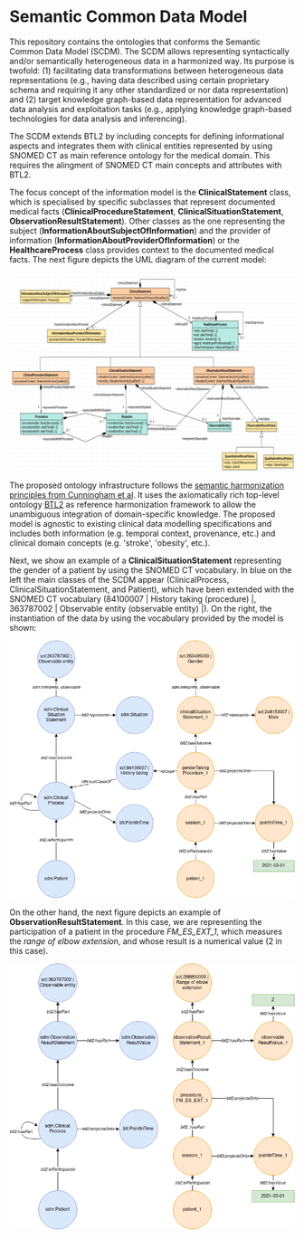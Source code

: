 # Semantic Common Data Model

This repository contains the ontologies that conforms the Semantic Common Data Model (SCDM). The SCDM allows representing syntactically and/or semantically heterogeneous data in a harmonized way. Its purpose is twofold: (1) facilitating data transformations between heterogeneous data representations (e.g., having data described using certain proprietary schema and requiring it any other standardized or nor data representation) and (2) target knowledge graph-based data representation for advanced data analysis and exploitation tasks (e.g., applying knowledge graph-based technologies for data analysis and inferencing).

The SCDM extends BTL2 by including concepts for defining informational aspects and integrates them with clinical entities represented by using SNOMED CT as main reference ontology for the medical domain. This requires the alingment of SNOMED CT main concepts and attributes with BTL2.

The focus concept of the information model is the **ClinicalStatement** class, which is specialised by specific subclasses that represent documented medical facts (**ClinicalProcedureStatement**, **ClinicalSituationStatement**, **ObservationResultStatement**). Other classes as the one representing the subject (**InformationAboutSubjectOfInformation**) and the provider of information (**InformationAboutProviderOfInformation**) or the **HealthcareProcess** class provides context to the documented medical facts. The next figure depicts the UML diagram of the current model:


![UML diagram](assets/umlModel.png "UML diagram of the Semantic Common Data Model.")

The proposed ontology infrastructure follows the [semantic harmonization principles from Cunningham et al](https://pubmed.ncbi.nlm.nih.gov/28269840/). It uses the axiomatically rich top-level ontology [BTL2](https://biotopontology.github.io/) as reference harmonization framework to allow the unambiguous integration of domain-specific knowledge. The proposed model is agnostic to existing clinical data modelling specifications and includes both information (e.g. temporal context, provenance, etc.) and clinical domain concepts (e.g. 'stroke', 'obesity', etc.).

Next, we show an example of a **ClinicalSituationStatement** representing the gender of a patient by using the SNOMED CT vocabulary. In blue on the left the main classes of the SCDM appear (ClinicalProcess, ClinicalSituationStatement, and Patient), which have been extended with the SNOMED CT vocabulary (84100007 | History taking (procedure) |, 363787002 | Observable entity (observable entity) |). On the right, the instantiation of the data by using the vocabulary provided by the model is shown:

![example of clinical situation statement](assets/clinical_situation_statement.png "Clinical situation statement representing the gender of a patient.")

On the other hand, the next figure depicts an example of **ObservationResultStatement**. In this case, we are representing the participation of a patient in the procedure *FM_ES_EXT_1*, which measures the *range of elbow extension*, and whose result is a numerical value (2 in this case).

![example of observation result statement](assets/observation_result_statement.png "Observation result statement representing the gender of a patient.")
